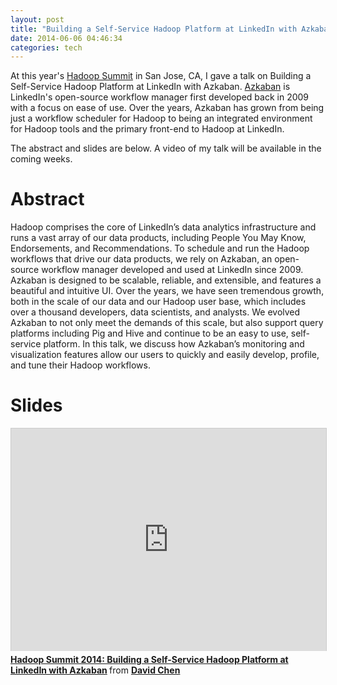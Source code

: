 ```yaml
---
layout: post
title: "Building a Self-Service Hadoop Platform at LinkedIn with Azkaban"
date: 2014-06-06 04:46:34
categories: tech
---
```


At this year's [Hadoop Summit][hadoop-summit] in San Jose, CA, I gave a talk on Building a Self-Service Hadoop Platform at LinkedIn with Azkaban. [Azkaban][azkaban] is LinkedIn's open-source workflow manager first developed back in 2009 with a focus on ease of use. Over the years, Azkaban has grown from being just a workflow scheduler for Hadoop to being an integrated environment for Hadoop tools and the primary front-end to Hadoop at LinkedIn.

The abstract and slides are below. A video of my talk will be available in the coming weeks.

# Abstract

Hadoop comprises the core of LinkedIn’s data analytics infrastructure and runs a vast array of our data products, including People You May Know, Endorsements, and Recommendations. To schedule and run the Hadoop workflows that drive our data products, we rely on Azkaban, an open-source workflow manager developed and used at LinkedIn since 2009. Azkaban is designed to be scalable, reliable, and extensible, and features a beautiful and intuitive UI. Over the years, we have seen tremendous growth, both in the scale of our data and our Hadoop user base, which includes over a thousand developers, data scientists, and analysts. We evolved Azkaban to not only meet the demands of this scale, but also support query platforms including Pig and Hive and continue to be an easy to use, self-service platform. In this talk, we discuss how Azkaban’s monitoring and visualization features allow our users to quickly and easily develop, profile, and tune their Hadoop workflows.

# Slides

<iframe src="http://www.slideshare.net/slideshow/embed_code/35503018" width="638" height="356" frameborder="0" marginwidth="0" marginheight="0" scrolling="no" style="border:1px solid #CCC; border-width:1px 1px 0; margin-bottom:5px; max-width: 100%;" allowfullscreen> </iframe> <div style="margin-bottom:5px"> <strong> <a href="https://www.slideshare.net/DavidChen42/hadoop-summit-2014-building-a-selfservice-hadoop-platform-at-linkedin-with-azkaban" title="Hadoop Summit 2014: Building a Self-Service Hadoop Platform at LinkedIn with Azkaban" target="_blank">Hadoop Summit 2014: Building a Self-Service Hadoop Platform at LinkedIn with Azkaban</a> </strong> from <strong><a href="http://www.slideshare.net/DavidChen42" target="_blank">David Chen</a></strong> </div>

[hadoop-summit]: http://hadoopsummit.org
[azkaban]: https://azkaban.github.io
